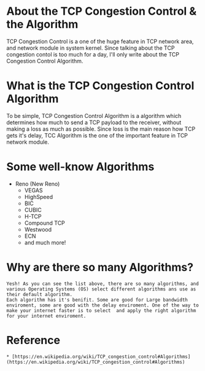# About the TCP Congestion Control & the Algorithm
TCP Congestion Control is a one of the huge feature in TCP network area, and network module in system kernel. Since talking about the TCP congestion contol is too much for a day, I'll only write about the TCP Congestion Control Algorithm.

# What is the TCP Congestion Control Algorithm
To be simple, TCP Congestion Control Algorithm is a algorithm which determines how much to send a TCP payload to the receiver, without making a loss as much as possible. Since loss is the main reason how TCP gets it's delay, TCC Algorithm is the one of the important feature in TCP network module.

# Some well-know Algorithms
* Reno (New Reno)
	* VEGAS
	* HighSpeed
	* BIC
	* CUBIC
	* H-TCP
	* Compound TCP
	* Westwood
	* ECN
	* and much more!


# Why are there so many Algorithms?
	Yesh! As you can see the list above, there are so many algorithms, and various Operating Systems (OS) select different algorithms ans use as their default algorithm.
	Each algorithm has it's benifit. Some are good for Large bandwidth enviroment, some are good with the delay enviroment. One of the way to make your internet faster is to select  and apply the right algorithm for your internet enviroment.



# Reference
	* [https://en.wikipedia.org/wiki/TCP_congestion_control#Algorithms](https://en.wikipedia.org/wiki/TCP_congestion_control#Algorithms)

